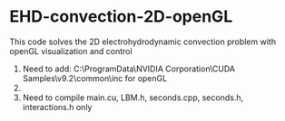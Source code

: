 # EHD-convection-2D-openGL
This code solves the 2D electrohydrodynamic convection problem with openGL visualization and control

1. Need to add: C:\ProgramData\NVIDIA Corporation\CUDA Samples\v9.2\common\inc for openGL
2. 
3. Need to compile main.cu, LBM.h, seconds.cpp, seconds.h, interactions.h only
